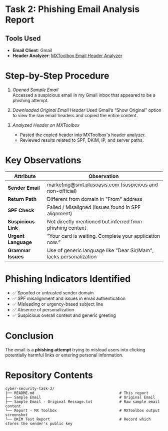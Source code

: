 # Task 2: Phishing Email Analysis Report

##  Tools Used

- **Email Client**: Gmail  
- **Header Analyzer**: [MXToolbox Email Header Analyzer](https://mxtoolbox.com/EmailHeaders.aspx)


# Step-by-Step Procedure

1. *Opened Sample Email*  
   Accessed a suspicious email in my Gmail inbox that appeared to be a phishing attempt.

2. *Downloaded Original Email Header* 
   Used Gmail’s “Show Original” option to view the raw email headers and copied the entire content.

3. *Analyzed Header on MXToolbox* 
   - Pasted the copied header into MXToolbox's header analyzer.
   - Reviewed results related to SPF, DKIM, IP, and server paths.


# Key Observations

| Attribute         | Observation                                                                 |
|------------------|------------------------------------------------------------------------------|
| **Sender Email** | marketing@smt.plusoasis.com (suspicious and non-official)                   |
| **Return Path**  | Different from domain in "From" address                                      |
| **SPF Check**    | Failed / Misaligned (issues found in SPF alignment)                         |
| **Suspicious Link** | Not directly mentioned but inferred from phishing context                   |
| **Urgent Language** | “Your card is waiting. Complete your application now.”                     |
| **Grammar Issues** | Use of generic language like "Dear Sir/Mam", lacks personalization          |

# Phishing Indicators Identified

- ✅ Spoofed or untrusted sender domain  
- ✅ SPF misalignment and issues in email authentication  
- ✅ Misleading or urgency-based subject line  
- ✅ Absence of personalization  
- ✅ Suspicious overall context and generic greeting

# Conclusion

The email is a **phishing attempt** trying to mislead users into clicking potentially harmful links or entering personal information.


# Repository Contents

```
cyber-security-task-2/
├── README.md                                      # This report
├── Sample Email                                   # Original Email
├── Sample Email - Original Message.txt            # Raw sample email content
└── Report - MX Toolbox                            # MXToolbox output screenshot
└── DKIM Test Report                               # Record which stores the sender's public key
```
